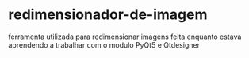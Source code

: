 # redimensionador-de-imagem
ferramenta utilizada para redimensionar imagens feita enquanto estava aprendendo a trabalhar com o modulo PyQt5 e Qtdesigner
